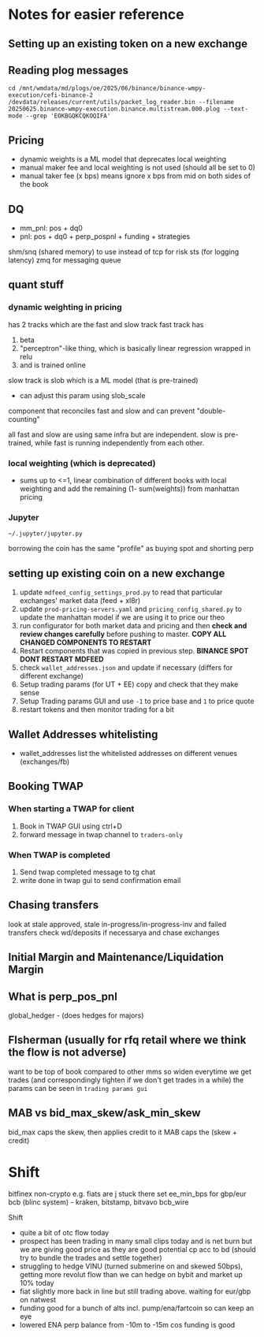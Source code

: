# Notes for easier reference

## Setting up an existing token on a new exchange

## Reading plog messages
```
cd /mnt/wmdata/md/plogs/oe/2025/06/binance/binance-wmpy-execution/cefi-binance-2
/devdata/releases/current/utils/packet_log_reader.bin --filename 20250625.binance-wmpy-execution.binance.multistream.000.plog --text-mode --grep 'EOKBGQKCQKOQIFA' 
```

## Pricing
- dynamic weights is a ML model that deprecates local weighting
- manual maker fee and local weighting is not used (should all be set to 0)
- manual taker fee (x bps) means ignore x bps from mid on both sides of the book

## DQ
- mm_pnl: pos + dq0
- pnl: pos + dq0 + perp_pospnl + funding + strategies


shm/snq (shared memory) to use instead of tcp for risk
sts (for logging latency)
zmq for messaging queue

## quant stuff
### dynamic weighting in pricing
has 2 tracks which are the fast and slow track
fast track has 
1. beta
2. "perceptron"-like thing, which is basically linear regression wrapped in relu
3. and is trained online

slow track is slob which is a ML model (that is pre-trained)
- can adjust this param using slob_scale

component that reconciles fast and slow and can prevent "double-counting"

all fast and slow are using same infra but are independent. slow is pre-trained, while fast is running independently from each other.

### local weighting (which is deprecated)
- sums up to <=1, linear combination of different books with local weighting and add the remaining (1- sum(weights)) from manhattan pricing


### Jupyter
`~/.jupyter/jupyter.py`

borrowing the coin has the same "profile" as buying spot and shorting perp

## setting up existing coin on a new exchange
1. update `mdfeed_config_settings_prod.py` to read that particular exchanges' market data (feed + xl8r)
2. update `prod-pricing-servers.yaml` and `pricing_config_shared.py` to update the manhattan model if we are using it to price our theo
3. run configurator for both market data and pricing and then **check and review changes carefully** before pushing to master. **COPY ALL CHANGED COMPONENTS TO RESTART**
4. Restart components that was copied in previous step. **BINANCE SPOT DONT RESTART MDFEED**
5. check `wallet_addresses.json` and update if necessary (differs for different exchange)
6. Setup trading params (for UT + EE) copy and check that they make sense
7. Setup Trading params GUI and use `-1` to price base and `1` to price quote
8. restart tokens and then monitor trading for a bit


## Wallet Addresses whitelisting
- wallet_addresses list the whitelisted addresses on different venues (exchanges/fb)

## Booking TWAP
### When starting a TWAP for client
1. Book in TWAP GUI using ctrl+D
2. forward message in twap channel to `traders-only`

### When TWAP is completed
1. Send twap completed message to tg chat
2. write done in twap gui to send confirmation email


## Chasing transfers
look at stale approved, stale in-progress/in-progress-inv and failed transfers
check wd/deposits if necessarya and chase exchanges


## Initial Margin and Maintenance/Liquidation Margin


## What is perp_pos_pnl


global_hedger - (does hedges for majors)


## FIsherman (usually for rfq retail where we think the flow is not adverse)
want to be top of book compared to other mms
so widen everytime we get trades (and correspondingly tighten if we don't get trades in a while)
the params can be seen in `trading params gui`

## MAB vs bid_max_skew/ask_min_skew
bid_max caps the skew, then applies credit to it
MAB caps the (skew + credit)


# Shift
bitfinex non-crypto e.g. fiats are j stuck there
set ee_min_bps for gbp/eur
bcb (blinc system) - kraken, bitstamp, bitvavo
bcb_wire



Shift
- quite a bit of otc flow today
- prospect has been trading in many small clips today and is net burn but we are giving good price as they are good potential cp acc to bd (should try to bundle the trades and settle together)
- struggling to hedge VINU (turned submerine on and skewed 50bps), getting more revolut flow than we can hedge on bybit and market up 10% today
- fiat slightly more back in line but still trading above. waiting for eur/gbp on natwest
- funding good for a bunch of alts incl. pump/ena/fartcoin so can keep an eye
- lowered ENA perp balance from -10m to -15m cos funding is good




